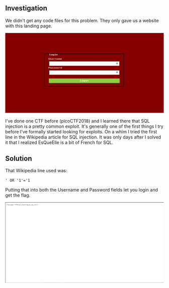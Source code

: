 ## Investigation

We didn't get any code files for this problem. They only gave us a website with this landing page.

![SQL-Landing-Page](Images/EsQueElle-Landing.png)

I've done one CTF before (picoCTF2018) and I learned there that SQL injection is a pretty common exploit. It's generally one of
the first things I try before I've formally started looking for exploits. On a whim I tried the first line in the Wikipedia article
for SQL injection. It was only days after I solved it that I realized EsQueElle is a bit of French for SQL.

## Solution

That Wikipedia line used was:

```
' OR '1'='1
```

Putting that into both the Username and Password fields let you login and get the flag.

![Flag](Images/EsQueElle-Flag.png)
